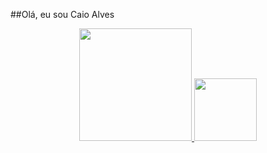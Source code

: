 ##Olá, eu sou Caio Alves

<div align="center">
  <a href="https://github.com/caiop4k">
  <img height="180em" src="https://github-readme-stats.vercel.app/api?username=caiop4k&show_icons=true&theme=dracula&include_all_commits=true&count_private=true"/>
  <img height="100em" src="https://github-readme-stats.vercel.app/api/top-langs/?username=caiop4k&layout=compact&langs_count=7&theme=dracula"/>
</div>

